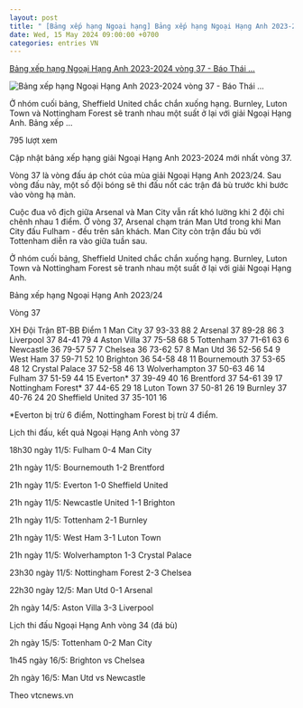 ```yaml
---
layout: post
title: " [Bảng xếp hạng Ngoại hạng] Bảng xếp hạng Ngoại Hạng Anh 2023-2024 vòng 37 - Báo Thái ..."
date: Wed, 15 May 2024 09:00:00 +0700
categories: entries VN
---
```

[Bảng xếp hạng Ngoại Hạng Anh 2023-2024 vòng 37 - Báo Thái ...](https://baothaibinh.com.vn/tin-tuc/31/199349/bang-xep-hang-ngoai-hang-anh-2023-2024-vong-37)

![Bảng xếp hạng Ngoại Hạng Anh 2023-2024 vòng 37 - Báo Thái ...](https://media.baothaibinh.com.vn/upload/news/5_2024/bang_xep_hang_ngoai_hang_anh_2023_2024_vong_37_08420715052024.jpg)

Ở nhóm cuối bảng, Sheffield United chắc chắn xuống hạng. Burnley, Luton Town và Nottingham Forest sẽ tranh nhau một suất ở lại với giải Ngoại Hạng Anh. Bảng xếp ...

795 lượt xem

Cập nhật bảng xếp hạng giải Ngoại Hạng Anh 2023-2024 mới nhất vòng 37.

Vòng 37 là vòng đấu áp chót của mùa giải Ngoại Hạng Anh 2023/24. Sau vòng đấu này, một số đội bóng sẽ thi đấu nốt các trận đá bù trước khi bước vào vòng hạ màn.

Cuộc đua vô địch giữa Arsenal và Man City vẫn rất khó lường khi 2 đội chỉ chênh nhau 1 điểm. Ở vòng 37, Arsenal chạm trán Man Utd trong khi Man City đấu Fulham - đều trên sân khách. Man City còn trận đấu bù với Tottenham diễn ra vào giữa tuần sau.

Ở nhóm cuối bảng, Sheffield United chắc chắn xuống hạng. Burnley, Luton Town và Nottingham Forest sẽ tranh nhau một suất ở lại với giải Ngoại Hạng Anh.

Bảng xếp hạng Ngoại Hạng Anh 2023/24

Vòng 37

XH Đội Trận BT-BB Điểm 1 Man City 37 93-33 88 2 Arsenal 37 89-28 86 3 Liverpool 37 84-41 79 4 Aston Villa 37 75-58 68 5 Tottenham 37 71-61 63 6 Newcastle 36 79-57 57 7 Chelsea 36 73-62 57 8 Man Utd 36 52-56 54 9 West Ham 37 59-71 52 10 Brighton 36 54-58 48 11 Bournemouth 37 53-65 48 12 Crystal Palace 37 52-58 46 13 Wolverhampton 37 50-63 46 14 Fulham 37 51-59 44 15 Everton* 37 39-49 40 16 Brentford 37 54-61 39 17 Nottingham Forest* 37 44-65 29 18 Luton Town 37 50-81 26 19 Burnley 37 40-76 24 20 Sheffield United 37 35-101 16

*Everton bị trừ 6 điểm, Nottingham Forest bị trừ 4 điểm.

Lịch thi đấu, kết quả Ngoại Hạng Anh vòng 37

18h30 ngày 11/5: Fulham 0-4 Man City

21h ngày 11/5: Bournemouth 1-2 Brentford

21h ngày 11/5: Everton 1-0 Sheffield United

21h ngày 11/5: Newcastle United 1-1 Brighton

21h ngày 11/5: Tottenham 2-1 Burnley

21h ngày 11/5: West Ham 3-1 Luton Town

21h ngày 11/5: Wolverhampton 1-3 Crystal Palace

23h30 ngày 11/5: Nottingham Forest 2-3 Chelsea

22h30 ngày 12/5: Man Utd 0-1 Arsenal

2h ngày 14/5: Aston Villa 3-3 Liverpool

Lịch thi đấu Ngoại Hạng Anh vòng 34 (đá bù)

2h ngày 15/5: Tottenham 0-2 Man City

1h45 ngày 16/5: Brighton vs Chelsea

2h ngày 16/5: Man Utd vs Newcastle

Theo vtcnews.vn

